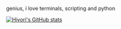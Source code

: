genius, i love terminals, scripting and python

[![Hiyori's GitHub stats](https://github-readme-stats.vercel.app/api?username=hiyorijl)](https://github.com/hiyorijl/github-readme-stats)
